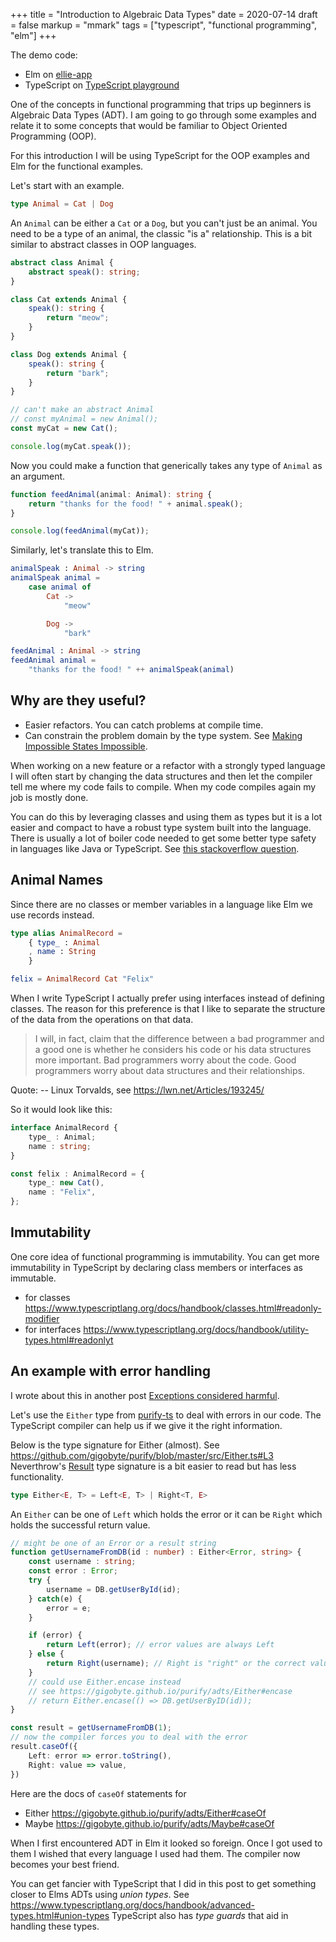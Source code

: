 +++
title = "Introduction to Algebraic Data Types"
date = 2020-07-14
draft = false
markup = "mmark"
tags = ["typescript", "functional programming", "elm"]
+++

The demo code:

- Elm on [ellie-app](https://ellie-app.com/9my7fGjW3Rsa1)
- TypeScript on [TypeScript playground](https://www.typescriptlang.org/play/#code/IYIwzgLgTsDGEAJYBthjAgggOwJYFthkEBvAKAEhRIZ4EwAHAU2AGsAKASgC57pdsAcwDcZAL5kyKNBgDCwREwAeEJtgAmGHASKlKjFhx58oAwXooUoTCAFco2BACJ8TAPYB3J6IoSJU1HQEABE3c2VVDS08QmJyCgM2Ll4aMwsrG3tHJxBgKFZvSj9JMgB6UqRgbAByREJWJgQqpvBoOERtWLKK2DdsSAR8AE9O3QBeBGwmDywYoi5RXv66oflECamZtYXJJbA3ZCYAOmQw9mG1o8SjTlEyADNbbHhcPoR7piZ1UeR2Kp1kLwfsZUkILNY7A5nBAABZVVgYe5uKAIWGNJFudQAQmcCAA1E05sgrswkrdxLs+vtDiczh8vj9zqsFJxyWQBKooPc4I0fgAlJi9KDqCwQIbMAD6QKJPmwwFcKX4QlE-j2iA+yFwSmlAIFQpFE3iYslvE2CG2nAANJQ5QrnAAxJiapROa1iURAA#)

One of the concepts in functional programming that trips up beginners is Algebraic Data Types (ADT). I am going to go through some examples and relate it to some concepts that would be familiar to Object Oriented Programming (OOP).

For this introduction I will be using TypeScript for the OOP examples and Elm for the functional examples.

Let's start with an example.

```elm
type Animal = Cat | Dog
```

An `Animal` can be either a `Cat` or a `Dog`, but you can't just be an animal. You need to be a type of an animal, the classic "is a" relationship. This is a bit similar to abstract classes in OOP languages.

```ts
abstract class Animal {
	abstract speak(): string;
}

class Cat extends Animal {
	speak(): string {
		return "meow";
	}
}

class Dog extends Animal {
	speak(): string {
		return "bark";
	}
}

// can't make an abstract Animal
// const myAnimal = new Animal();
const myCat = new Cat();

console.log(myCat.speak());
```

Now you could make a function that generically takes any type of `Animal` as an argument.

```ts
function feedAnimal(animal: Animal): string {
	return "thanks for the food! " + animal.speak(); 
}

console.log(feedAnimal(myCat));
```

Similarly, let's translate this to Elm.

```elm
animalSpeak : Animal -> string
animalSpeak animal =
    case animal of
        Cat ->
            "meow"

        Dog ->
            "bark"
```

```elm
feedAnimal : Animal -> string
feedAnimal animal =
    "thanks for the food! " ++ animalSpeak(animal)
```

## Why are they useful?

- Easier refactors. You can catch problems at compile time.
- Can constrain the problem domain by the type system. See [Making Impossible States Impossible](https://www.youtube.com/watch?v=IcgmSRJHu_8).

When working on a new feature or a refactor with a strongly typed language I will often start by changing the data structures and then let the compiler tell me where my code fails to compile. When my code compiles again my job is mostly done.

You can do this by leveraging classes and using them as types but it is a lot easier and compact to have a robust type system built into the language. There is usually a lot of boiler code needed to get some better type safety in languages like Java or TypeScript. See [this stackoverflow question](https://stackoverflow.com/questions/21034017/how-do-you-emulate-adts-and-pattern-matching-in-typescript).

## Animal Names

Since there are no classes or member variables in a language like Elm we use records instead.

```elm
type alias AnimalRecord =
    { type_ : Animal
    , name : String
    }

felix = AnimalRecord Cat "Felix"
```

When I write TypeScript I actually prefer using interfaces instead of defining classes. The reason for this preference is that I like to separate the structure of the data from the operations on that data.

> I will, in fact, claim that the difference between a bad programmer 
and a good one is whether he considers his code or his data structures 
more important. Bad programmers worry about the code. Good programmers 
worry about data structures and their relationships.
>
Quote: -- Linux Torvalds, see https://lwn.net/Articles/193245/

So it would look like this:

```ts
interface AnimalRecord {
    type_ : Animal;
    name : string;
}

const felix : AnimalRecord = {
    type_: new Cat(),
    name : "Felix",
};
```

## Immutability

One core idea of functional programming is immutability. You can get more immutability in TypeScript by declaring class members or interfaces as immutable.

- for classes https://www.typescriptlang.org/docs/handbook/classes.html#readonly-modifier
- for interfaces https://www.typescriptlang.org/docs/handbook/utility-types.html#readonlyt

## An example with error handling

I wrote about this in another post [Exceptions considered harmful](https://pianomanfrazier.com/post/exceptions-considered-harmful/).

Let's use the `Either` type from [purify-ts](https://gigobyte.github.io/purify/adts/Either) to deal with errors in our code. The TypeScript compiler can help us if we give it the right information.

Below is the type signature for Either (almost). See https://github.com/gigobyte/purify/blob/master/src/Either.ts#L3 Neverthrow's [Result](https://github.com/supermacro/neverthrow/blob/master/src/result.ts#L3) type signature is a bit easier to read but has less functionality.
```ts
type Either<E, T> = Left<E, T> | Right<T, E>
```

An `Either` can be one of `Left` which holds the error or it can be `Right` which holds the successful return value.

```ts
// might be one of an Error or a result string
function getUsernameFromDB(id : number) : Either<Error, string> {
    const username : string;
    const error : Error;
    try {
        username = DB.getUserById(id);
    } catch(e) {
        error = e;
    }

    if (error) {
        return Left(error); // error values are always Left
    } else {
        return Right(username); // Right is "right" or the correct value
    }
    // could use Either.encase instead
    // see https://gigobyte.github.io/purify/adts/Either#encase
    // return Either.encase(() => DB.getUserByID(id));
}

const result = getUsernameFromDB(1);
// now the compiler forces you to deal with the error
result.caseOf({
    Left: error => error.toString(),
    Right: value => value,
})
```

Here are the docs of `caseOf` statements for
- Either https://gigobyte.github.io/purify/adts/Either#caseOf
- Maybe https://gigobyte.github.io/purify/adts/Maybe#caseOf

When I first encountered ADT in Elm it looked so foreign. Once I got used to them I wished that every language I used had them. The compiler now becomes your best friend.

You can get fancier with TypeScript that I did in this post to get something closer to Elms ADTs using *union types*. See https://www.typescriptlang.org/docs/handbook/advanced-types.html#union-types TypeScript also has *type guards* that aid in handling these types.
